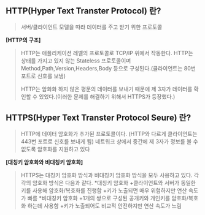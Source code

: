 ## HTTP(Hyper Text Transter Protocol) 란?
 >서버/클라이언트 모델을 따라 데이터를 주고 받기 위한 프로토콜

  **[HTTP의 구조]**
  >HTTP는 애플리케이션 레벨의 프로토콜로 TCP/IP 위에서 작동한다.
  >HTTP는 상태를 가지고 있지 않는 Stateless 프로토콜이며
  >Method,Path,Version,Headers,Body 등으로 구성된다.(클라이언트는 80번 포트로 신호를 보냄)
  >
  >HTTP는 암화화 하지 않은 평문의 데이터를 보내기 때문에 제 3자가 데이터를 확인할 수 있었다.(이러한 문제를 해결하기 위해서 HTTPS가 등장했다.)

## HTTPS(Hyper Text Transter Protocol Seure) 란?
 >HTTP에 데이터 암호화가 추가된 프로토콜이다. (HTTP와 다르게 클라이언트는 443번 포트로 신호를 보내게 됨)
 >네트워크 상에서 중간에 제 3자가 정보를 볼 수 없도록 암호화를 지원하고 있다
 
 **[대칭키 암호화와 비대칭키 암호화]**
  >HTTPS는 대칭키 암호화 방식과 비대칭키 암호화 방식을 모두 사용하고 있다.
  >각각의 암호화 방식은 다음과 같다.
  > *대칭키 암호화
  >  +클라이언트와 서버가 동일한 키를 사용해 암호화/복호화를 진행함
  >  +키가 노출되면 매우 위험하지만 연산 속도가 빠름
  > *비대칭키 암호화
  >  +1개의 쌍으로 구성된 공개키와 개인키를 암호화/복호화 하는데 사용함
  >  +키가 노출되어도 비교적 안전하지만 연산 속도가 느림
